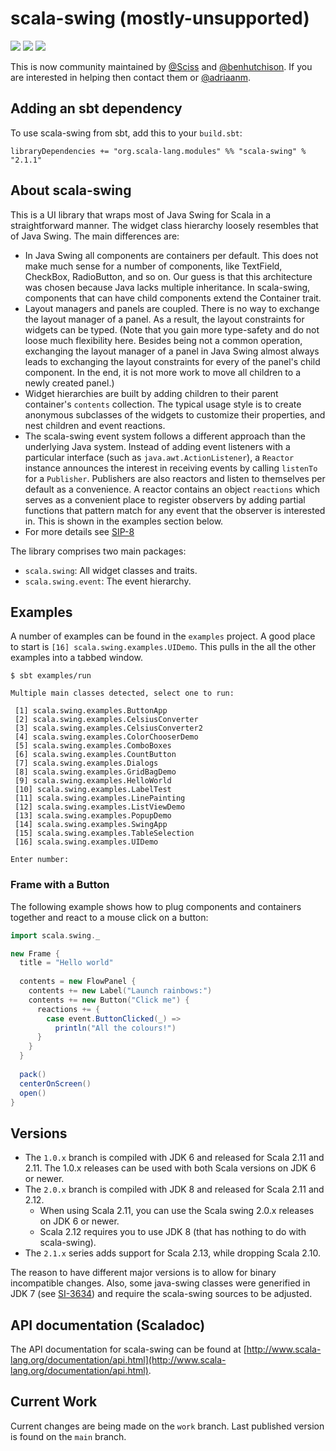 # scala-swing (mostly-unsupported)

[<img src="https://img.shields.io/travis/scala/scala-swing/java7.svg"/>](https://travis-ci.org/scala/scala-swing)
[<img src="https://img.shields.io/maven-central/v/org.scala-lang.modules/scala-swing_2.11.svg?label=latest%20release%20for%202.11"/>](http://search.maven.org/#search%7Cga%7C1%7Cg%3Aorg.scala-lang.modules%20a%3Ascala-swing_2.11)
[<img src="https://img.shields.io/maven-central/v/org.scala-lang.modules/scala-swing_2.12.svg?label=latest%20release%20for%202.12"/>](http://search.maven.org/#search%7Cga%7C1%7Cg%3Aorg.scala-lang.modules%20a%3Ascala-swing_2.12)

This is now community maintained by [@Sciss](https://github.com/Sciss) and [@benhutchison](https://github.com/benhutchison). If you are interested in helping then contact them or [@adriaanm](https://github.com/adriaanm).

## Adding an sbt dependency

To use scala-swing from sbt, add this to your `build.sbt`:

```
libraryDependencies += "org.scala-lang.modules" %% "scala-swing" % "2.1.1"
```

## About scala-swing

This is a UI library that wraps most of Java Swing for Scala in a straightforward manner. 
The widget class hierarchy loosely resembles that of Java Swing. The main differences are:

- In Java Swing all components are containers per default. This does not make much sense for
  a number of components, like TextField, CheckBox, RadioButton, and so on. Our guess is that 
  this architecture was chosen because Java lacks multiple inheritance. 
  In scala-swing, components that can have child components extend the Container trait.
- Layout managers and panels are coupled. There is no way to exchange the layout manager
  of a panel. As a result, the layout constraints for widgets can be typed. 
  (Note that you gain more type-safety and do not loose much flexibility here. Besides 
  being not a common operation, exchanging the layout manager of a panel in Java 
  Swing almost always leads to exchanging the layout constraints for every of the panel's 
  child component. In the end, it is not more work to move all children to a newly created 
  panel.)
- Widget hierarchies are built by adding children to their parent container's `contents`
  collection. The typical usage style is to create anonymous subclasses of the widgets to
  customize their properties, and nest children and event reactions.
- The scala-swing event system follows a different approach than the underlying Java system.
  Instead of adding event listeners with a particular interface (such as `java.awt.ActionListener`),
  a `Reactor` instance announces the interest in receiving events by calling `listenTo` for
  a `Publisher`. Publishers are also reactors and listen to themselves per default as a convenience.
  A reactor contains an object `reactions` which serves as a convenient place to register observers
  by adding partial functions that pattern match for any event that the observer is interested in.
  This is shown in the examples section below.
- For more details see [SIP-8](docs/SIP-8.md)

The library comprises two main packages:

- `scala.swing`: All widget classes and traits.
- `scala.swing.event`: The event hierarchy.

## Examples

A number of examples can be found in the `examples` project. 
A good place to start is `[16] scala.swing.examples.UIDemo`.
This pulls in the all the other examples into a tabbed window.

```
$ sbt examples/run

Multiple main classes detected, select one to run:

 [1] scala.swing.examples.ButtonApp
 [2] scala.swing.examples.CelsiusConverter
 [3] scala.swing.examples.CelsiusConverter2
 [4] scala.swing.examples.ColorChooserDemo
 [5] scala.swing.examples.ComboBoxes
 [6] scala.swing.examples.CountButton
 [7] scala.swing.examples.Dialogs
 [8] scala.swing.examples.GridBagDemo
 [9] scala.swing.examples.HelloWorld
 [10] scala.swing.examples.LabelTest
 [11] scala.swing.examples.LinePainting
 [12] scala.swing.examples.ListViewDemo
 [13] scala.swing.examples.PopupDemo
 [14] scala.swing.examples.SwingApp
 [15] scala.swing.examples.TableSelection
 [16] scala.swing.examples.UIDemo

Enter number:
```

### Frame with a Button

The following example shows how to plug components and containers together and react to a
mouse click on a button:

```scala
import scala.swing._

new Frame {
  title = "Hello world"
  
  contents = new FlowPanel {
    contents += new Label("Launch rainbows:")
    contents += new Button("Click me") {
      reactions += {
        case event.ButtonClicked(_) =>
          println("All the colours!")
      }
    }
  }
  
  pack()
  centerOnScreen()
  open()
}
```

## Versions
  
- The `1.0.x` branch is compiled with JDK 6 and released for Scala 2.11 and 2.11. The 1.0.x releases can be used with both Scala versions on JDK 6 or newer.
- The `2.0.x` branch is compiled with JDK 8 and released for Scala 2.11 and 2.12.
  - When using Scala 2.11, you can use the Scala swing 2.0.x releases on JDK 6 or newer.
  - Scala 2.12 requires you to use JDK 8 (that has nothing to do with scala-swing).
- The `2.1.x` series adds support for Scala 2.13, while dropping Scala 2.10.

The reason to have different major versions is to allow for binary incompatible changes. Also, some java-swing classes were 
generified in JDK 7 (see [SI-3634](https://issues.scala-lang.org/browse/SI-3634)) and require the scala-swing sources to be adjusted.


## API documentation (Scaladoc)

The API documentation for scala-swing can be found
at [http://www.scala-lang.org/documentation/api.html](http://www.scala-lang.org/documentation/api.html).


## Current Work

Current changes are being made on the `work` branch.
Last published version is found on the `main` branch.
